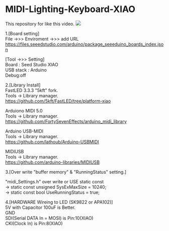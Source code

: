 # MIDI-Lighting-Keyboard-XIAO  
This repository for like this video. 
[![](https://img.youtube.com/vi/Ko7Av_kq-fI/0.jpg)](https://www.youtube.com/watch?v=Ko7Av_kq-fI)
  
1.[Board setting]  
File ->>> Enviroment ->>> add URL  
https://files.seeedstudio.com/arduino/package_seeeduino_boards_index.json  
 
 [Tool ->>> Setting]   
Board : Seed Studio XIAO  
USB stack : Arduino  
Debug:off  
 
2.[Library Install]  
FastLED 3.3.3 "5kft" fork.  
Tools -> Library manager.  
https://github.com/5kft/FastLED/tree/platform-xiao  
 
Arduiono MIDI 5.0  
Tools -> Library manager.  
https://github.com/FortySevenEffects/arduino_midi_library  
 
Arduino USB-MIDI  
Tools -> Library manager.  
https://github.com/lathoub/Arduino-USBMIDI  
 
MIDIUSB  
Tools -> Library manager.  
https://github.com/arduino-libraries/MIDIUSB  
 
3.[Over write "buffer memory" & "RunningStatus" setting.]  
 
 "midi_Settings.h" over write or  USE static  const  
 -> static const unsigned SysExMaxSize = 10240;  
 -> static const bool UseRunningStatus = true;  
 
 
4.[HARDWARE Wireing to LED (SK9822 or APA102)]  
 5V    with Capacitor 100uF is Better.  
 GND   
 SDI(Serial DATA In = MOSI) is  Pin:10(XIAO)  
 CKI(Clock In)  is  Pin:8(XIAO)  
